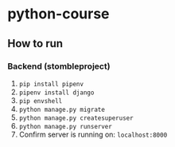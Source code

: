 # python-course

## How to run

### Backend (stombleproject)

1. `pip install pipenv`
1. `pipenv install django`
1. `pip envshell`
1. `python manage.py migrate`
1. `python manage.py createsuperuser`
1. `python manage.py runserver`
1. Confirm server is running on: `localhost:8000`
